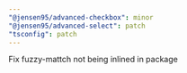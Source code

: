 ```yaml
---
"@jensen95/advanced-checkbox": minor
"@jensen95/advanced-select": patch
"tsconfig": patch
---
```


Fix fuzzy-mattch not being inlined in package
